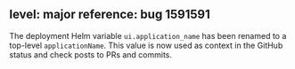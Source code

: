 level: major
reference: bug 1591591
---
The deployment Helm variable `ui.application_name` has been renamed to a top-level `applicationName`.
This value is now used as context in the GitHub status and check posts to PRs and commits.
